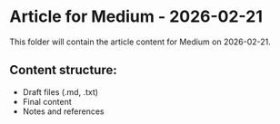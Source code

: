 # Article for Medium - 2026-02-21

This folder will contain the article content for Medium on 2026-02-21.

## Content structure:
- Draft files (.md, .txt)
- Final content
- Notes and references
